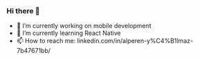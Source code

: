 ### Hi there 👋

- 🔭 I’m currently working on mobile development
- 🌱 I’m currently learning React Native
- 📫 How to reach me: linkedin.com/in/alperen-y%C4%B1lmaz-7b47671bb/

<!--
**alperenylmz/alperenylmz** is a ✨ _special_ ✨ repository because its `README.md` (this file) appears on your GitHub profile.

Here are some ideas to get you started:

- 🔭 I’m currently working on mobile development
- 🌱 I’m currently learning React Native
- 📫 How to reach me: linkedin.com/in/alperen-y%C4%B1lmaz-7b47671bb/
-->

